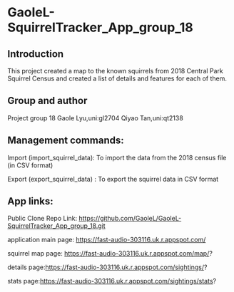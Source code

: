<h1> GaoleL-SquirrelTracker_App_group_18</h1>

## Introduction
This project created a map to the known squirrels from 2018 Central Park Squirrel Census and created a list of details and features for each of them.

## Group and author
Project group 18
Gaole Lyu,uni:gl2704
Qiyao Tan,uni:qt2138

## Management commands: 
Import (import_squirrel_data): To import the data from the 2018 census file (in CSV format)

Export (export_squirrel_data) : To export the squirrel data in CSV format

## App links:
Public Clone Repo Link: https://github.com/GaoleL/GaoleL-SquirrelTracker_App_group_18.git

application main page: https://fast-audio-303116.uk.r.appspot.com/

squirrel map page: https://fast-audio-303116.uk.r.appspot.com/map/?

details page:https://fast-audio-303116.uk.r.appspot.com/sightings/?

stats page:https://fast-audio-303116.uk.r.appspot.com/sightings/stats?



